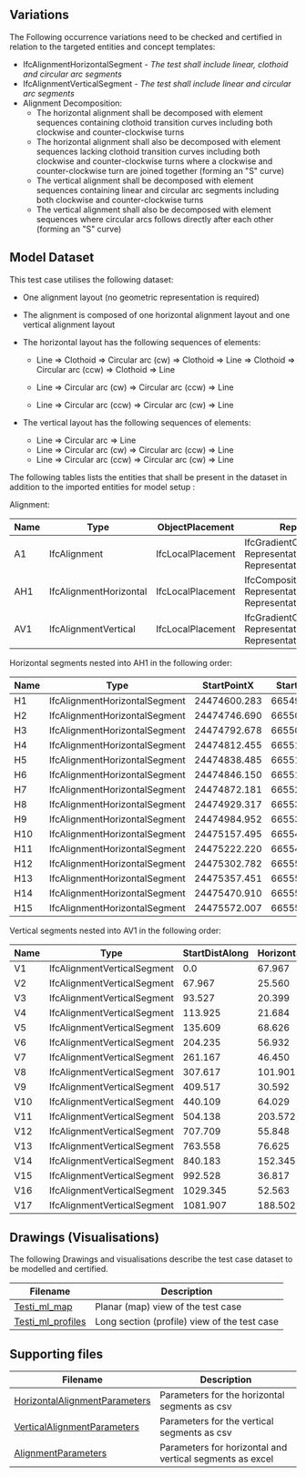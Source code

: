 ## Variations
The Following occurrence variations need to be checked and certified in relation to the targeted entities and concept templates:

- IfcAlignmentHorizontalSegment - *The test shall include linear, clothoid and circular arc segments*
- IfcAlignmentVerticalSegment - *The test shall include linear and circular arc segments*
- Alignment Decomposition:
  - The horizontal alignment shall be decomposed with element sequences containing clothoid transition curves including both clockwise and counter-clockwise turns
  - The horizontal alignment shall also be decomposed with element sequences lacking clothoid transition curves including both clockwise and counter-clockwise turns where a clockwise and counter-clockwise turn are joined together (forming an "S" curve)
  - The vertical alignment shall be decomposed with element sequences containing linear and circular arc segments including both clockwise and counter-clockwise turns
  - The vertical alignment shall also be decomposed with element sequences where circular arcs follows directly after each other (forming an "S" curve)

## Model Dataset
This test case utilises the following dataset:

- One alignment layout (no geometric representation is required)
- The alignment is composed of one horizontal alignment layout and one vertical alignment layout
- The horizontal layout has the following sequences of elements:

  - Line => Clothoid => Circular arc (cw) => Clothoid => Line => Clothoid => Circular arc (ccw) => Clothoid => Line

  - Line => Circular arc (cw) => Circular arc (ccw) => Line

  - Line => Circular arc (ccw) => Circular arc (cw) => Line
- The vertical layout has the following sequences of elements:

  - Line => Circular arc => Line
  - Line => Circular arc (cw) => Circular arc (ccw) => Line
  - Line => Circular arc (ccw) => Circular arc (cw) => Line

The following tables lists the entities that shall be present in the dataset in addition to the imported entities for model setup :

Alignment:

| Name | Type                   | ObjectPlacement   | Representation                                               |
| ---- | ---------------------- | ----------------- | ------------------------------------------------------------ |
| A1   | IfcAlignment           | IfcLocalPlacement | IfcGradientCurve<br />RepresentationIdentifier="Axis"<br />RepresentationType="Curve3D" |
| AH1  | IfcAlignmentHorizontal | IfcLocalPlacement | IfcCompositeCurve<br />RepresentationIdentifier="Axis"<br />RepresentationType="Curve2D" |
| AV1  | IfcAlignmentVertical   | IfcLocalPlacement | IfcGradientCurve<br />RepresentationIdentifier="Axis"<br />RepresentationType="Curve3D" |

Horizontal segments nested into AH1 in the following order:

| Name | Type                          | StartPointX  | StartPointY | StartDirection | StartRadius | EndRadius | Length  | Type          |
| ---- | ----------------------------- | ------------ | ----------- | -------------- | ----------- | --------- | ------- | ------------- |
| H1   | IfcAlignmentHorizontalSegment | 24474600.283 | 6654918.750 | 0.7121999      |             |           | 193.423 | .LINE.        |
| H2   | IfcAlignmentHorizontalSegment | 24474746.690 | 6655045.152 | 0.7121999      | 0.0         | 200.0     | 63.845  | .CLOTHOID.    |
| H3   | IfcAlignmentHorizontalSegment | 24474792.678 | 6655089.336 | 0.8718124      | 200.0       | 200.0     | 34.421  | .CIRCULARARC. |
| H4   | IfcAlignmentHorizontalSegment | 24474812.455 | 6655117.455 | 1.0439153      | 200.0       | 0.0       | 63.845  | .CLOTHOID.    |
| H5   | IfcAlignmentHorizontalSegment | 24474838.485 | 6655175.674 | 1.2035278      |             |           | 21.347  | .LINE.        |
| H6   | IfcAlignmentHorizontalSegment | 24474846.150 | 6655195.597 | 1.2035278      | 0.0         | -200.0    | 63.845  | .CLOTHOID.    |
| H7   | IfcAlignmentHorizontalSegment | 24474872.181 | 6655253.815 | 1.0439153      | -200.0      | -200.0    | 85.355  | .CIRCULARARC. |
| H8   | IfcAlignmentHorizontalSegment | 24474929.317 | 6655316.355 | 0.6171368      | -200.0      | 0.0       | 63.845  | .CLOTHOID.    |
| H9   | IfcAlignmentHorizontalSegment | 24474984.952 | 6655347.527 | 0.4575243      |             |           | 192.323 | .LINE.        |
| H10  | IfcAlignmentHorizontalSegment | 24475157.495 | 6655432.482 | 0.4575243      | 200.0       | 200.0     | 82.814  | .CIRCULARARC. |
| H11  | IfcAlignmentHorizontalSegment | 24475222.220 | 6655483.191 | 0.8715950      | -200.0      | -200.0    | 100.119 | .CIRCULARARC. |
| H12  | IfcAlignmentHorizontalSegment | 24475302.782 | 6655540.862 | 0.3710006      |             |           | 58.660  | .LINE.        |
| H13  | IfcAlignmentHorizontalSegment | 24475357.451 | 6655562.129 | 0.3710006      | -200.0      | -200.0    | 115.441 | .CIRCULARARC. |
| H14  | IfcAlignmentHorizontalSegment | 24475470.910 | 6655571.499 | 6.0769809      | 200.0       | 200.0     | 102.335 | .CIRCULARARC. |
| H15  | IfcAlignmentHorizontalSegment | 24475572.007 | 6655576.521 | 0.3054710      |             |           | 28.790  | .LINE.        |

Vertical segments nested into AV1 in the following order:

| Name | Type                        | StartDistAlong | HorizontalLength | StartHeight | StartGradient | EndGradient | Radius  | Type               |
| ---- | --------------------------- | -------------- | ---------------- | ----------- | ------------- | ----------- | ------- | ------------------ |
| V1   | IfcAlignmentVerticalSegment | 0.0            | 67.967           | 43.475      | -0.0077341    | -0.0077341  |         | .CONSTANTGRADIENT. |
| V2   | IfcAlignmentVerticalSegment | 67.967         | 25.560           | 42.950      | -0.0077341    | -0.0933380  | -300.0  | .CIRCULARARC.      |
| V3   | IfcAlignmentVerticalSegment | 93.527         | 20.399           | 41.660      | -0.0933380    | -0.0933380  |         | .CONSTANTGRADIENT. |
| V4   | IfcAlignmentVerticalSegment | 113.925        | 21.684           | 39.756      | -0.0933380    | -0.0206578  | 300.0   | .CIRCULARARC.      |
| V5   | IfcAlignmentVerticalSegment | 135.609        | 68.626           | 38.522      | -0.0206578    | -0.0206578  |         | .CONSTANTGRADIENT. |
| V6   | IfcAlignmentVerticalSegment | 204.235        | 56.932           | 37.104      | -0.0206578    | 0.0078128   | 2000.0  | .CIRCULARARC.      |
| V7   | IfcAlignmentVerticalSegment | 261.167        | 46.450           | 36.739      | 0.0078128     | 0.0078128   |         | .CONSTANTGRADIENT. |
| V8   | IfcAlignmentVerticalSegment | 307.617        | 101.901          | 37.102      | 0.0078128     | 0.0486302   | 2500.0  | .CIRCULARARC.      |
| V9   | IfcAlignmentVerticalSegment | 409.517        | 30.592           | 39.976      | 0.0486302     | 0.0486302   |         | .CONSTANTGRADIENT. |
| V10  | IfcAlignmentVerticalSegment | 440.109        | 64.029           | 41.464      | 0.0486302     | -0.0154579  | -1000.0 | .CIRCULARARC.      |
| V11  | IfcAlignmentVerticalSegment | 504.138        | 203.572          | 42.525      | -0.0154579    | -0.0154579  |         | .CONSTANTGRADIENT. |
| V12  | IfcAlignmentVerticalSegment | 707.709        | 55.848           | 39.378      | -0.0154579    | -0.0714863  | -1000.0 | .CIRCULARARC.      |
| V13  | IfcAlignmentVerticalSegment | 763.558        | 76.625           | 36.952      | -0.0714863    | 0.0053208   | 1000.0  | .CIRCULARARC.      |
| V14  | IfcAlignmentVerticalSegment | 840.183        | 152.345          | 34.421      | 0.0053208     | 0.0053208   |         | .CONSTANTGRADIENT. |
| V15  | IfcAlignmentVerticalSegment | 992.528        | 36.817           | 35.232      | 0.0053208     | 0.0237361   | 2000.0  | .CIRCULARARC.      |
| V16  | IfcAlignmentVerticalSegment | 1029.345       | 52.563           | 35.766      | 0.0237361     | -0.0288451  | -1000.0 | .CIRCULARARC.      |
| V17  | IfcAlignmentVerticalSegment | 1081.907       | 188.502          | 35.632      | -0.0288451    | -0.0288451  |         | .CONSTANTGRADIENT. |

## Drawings (Visualisations)

The following Drawings and visualisations describe the test case dataset to be modelled and certified.

| Filename                                     | Description                                  |
| -------------------------------------------- | -------------------------------------------- |
| [Testi_ml_map](./Testi_ml_map.pdf)           | Planar (map) view of the test case           |
| [Testi_ml_profiles](./Testi_ml_profiles.pdf) | Long section (profile) view of the test case |


## Supporting files

| Filename                                                     | Description                                              |
| ------------------------------------------------------------ | -------------------------------------------------------- |
| [HorizontalAlignmentParameters](./HorizontalAlignmentParameters.csv) | Parameters for the horizontal segments as csv            |
| [VerticalAlignmentParameters](./VerticalAlignmentParameters.csv) | Parameters for the vertical segments as csv              |
| [AlignmentParameters](./AlignmentParameters.xlsx)            | Parameters for horizontal and vertical segments as excel |